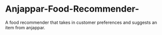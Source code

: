 # Anjappar-Food-Recommender-
A food recommender that takes in customer preferences and suggests an item from anjappar. 
